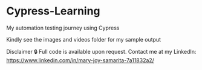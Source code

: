 # Cypress-Learning
My automation testing journey using Cypress

Kindly see the images and videos folder for my sample output

Disclaimer
🔒 Full code is available upon request. Contact me at my LinkedIn: https://www.linkedin.com/in/mary-joy-samarita-7a11832a2/
